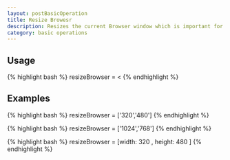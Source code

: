 ```yaml
---
layout: postBasicOperation
title: Resize Browesr
description: Resizes the current Browser window which is important for responsive design websites.
category: basic operations
---
```

## Usage
{% highlight bash %}
resizeBrowser = <<text value of width and height>
{% endhighlight %}

## Examples

{% highlight bash %}
resizeBrowser = ['320','480']
{% endhighlight %}

{% highlight bash %}
resizeBrowser = ['1024','768']
{% endhighlight %}

{% highlight bash %}
resizeBrowser = [width: 320 , height: 480 ]
{% endhighlight %}

